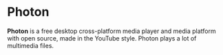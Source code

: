 # Photon


<b>Photon</b> is a free desktop cross-platform media player and media platform with open source, made in the YouTube style. Photon plays a lot of multimedia files.
